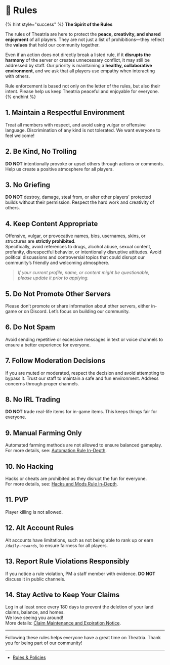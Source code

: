 # 📜 Rules

{% hint style="success" %}
**The Spirit of the Rules**

The rules of Theatria are here to protect the **peace, creativity, and shared enjoyment** of all players. They are not just a list of prohibitions—they reflect the **values** that hold our community together.

Even if an action does not directly break a listed rule, if it **disrupts the harmony** of the server or creates unnecessary conflict, it may still be addressed by staff. Our priority is maintaining a **healthy, collaborative environment**, and we ask that all players use empathy when interacting with others.

Rule enforcement is based not only on the letter of the rules, but also their intent. Please help us keep Theatria peaceful and enjoyable for everyone.
{% endhint %}

## 1. Maintain a Respectful Environment

Treat all members with respect, and avoid using vulgar or offensive language. Discrimination of any kind is not tolerated. We want everyone to feel welcome!

## 2. Be Kind, No Trolling

**DO NOT** intentionally provoke or upset others through actions or comments. Help us create a positive atmosphere for all players.

## 3. No Griefing

**DO NOT** destroy, damage, steal from, or alter other players' protected builds without their permission. Respect the hard work and creativity of others.

## 4. Keep Content Appropriate

Offensive, vulgar, or provocative names, bios, usernames, skins, or structures are **strictly prohibited**.\
Specifically, avoid references to drugs, alcohol abuse, sexual content, profanity, disrespectful behavior, or intentionally disruptive attitudes. Avoid political discussions and controversial topics that could disrupt our community’s friendly and welcoming atmosphere.

> _If your current profile, name, or content might be questionable, please update it prior to applying._

## 5. Do Not Promote Other Servers

Please don’t promote or share information about other servers, either in-game or on Discord. Let’s focus on building our community.

## 6. Do Not Spam

Avoid sending repetitive or excessive messages in text or voice channels to ensure a better experience for everyone.

## 7. Follow Moderation Decisions

If you are muted or moderated, respect the decision and avoid attempting to bypass it. Trust our staff to maintain a safe and fun environment. Address concerns through proper channels.

## 8. No IRL Trading

**DO NOT** trade real-life items for in-game items. This keeps things fair for everyone.

## 9. Manual Farming Only

Automated farming methods are not allowed to ensure balanced gameplay.\
For more details, see: [Automation Rule In-Depth](automation-rule-in-depth.md).

## 10. No Hacking

Hacks or cheats are prohibited as they disrupt the fun for everyone.\
For more details, see: [Hacks and Mods Rule In-Depth](hacks-mods-rule-in-depth.md).

## 11. PVP

Player killing is not allowed.

## 12. Alt Account Rules

Alt accounts have limitations, such as not being able to rank up or earn `/daily-rewards`, to ensure fairness for all players.

## 13. Report Rule Violations Responsibly

If you notice a rule violation, PM a staff member with evidence. **DO NOT** discuss it in public channels.

## 14. Stay Active to Keep Your Claims

Log in at least once every 180 days to prevent the deletion of your land claims, balance, and homes.\
We love seeing you around!\
More details: [Claim Maintenance and Expiration Notice](claim-maintenance-and-expiration.md).

***

Following these rules helps everyone have a great time on Theatria. Thank you for being part of our community!

***

* [Rules & Policies](../)
